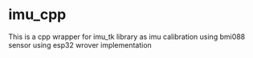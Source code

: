 # imu_cpp
This is a cpp wrapper for imu_tk library as imu calibration using bmi088 sensor using esp32 wrover implementation

